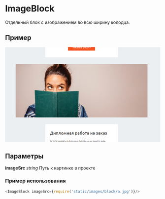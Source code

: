 # ImageBlock

Отдельный блок с изображением во всю ширину колодца.

## Пример
![image of image](./ImageBlock.png)

## Параметры
**imageSrc** *string*
Путь к картинке в проекте

### Пример использования
```js
<ImageBlock imageSrc={require('static/images/block/a.jpg')}/>
```
